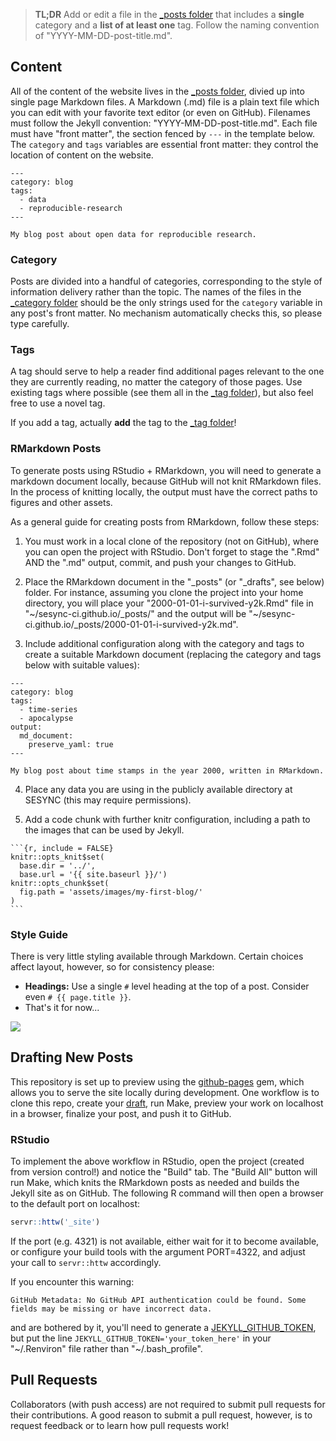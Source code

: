 > **TL;DR** Add or edit a file in the [\_posts folder](_posts/) that
> includes a **single** category and a **list of at least one** tag.
> Follow the naming convention of "YYYY-MM-DD-post-title.md".

## Content

All of the content of the website lives in the [\_posts folder](_posts/), divied
up into single page Markdown files. A Markdown (.md) file is a plain text file
which you can edit with your favorite text editor (or even on GitHub). Filenames
must follow the Jekyll convention: "YYYY-MM-DD-post-title.md". Each file must
have "front matter", the section fenced by `---` in the template below. The
`category` and `tags` variables are essential front matter: they control the
location of content on the website.

```
---
category: blog
tags:
  - data
  - reproducible-research
---

My blog post about open data for reproducible research.
```

### Category

Posts are divided into a handful of categories, corresponding to the style of
information delivery rather than the topic. The names of the files in the
[\_category folder](_category/) should be the only strings used for the
`category` variable in any post's front matter. No mechanism automatically
checks this, so please type carefully.

### Tags

A tag should serve to help a reader find additional pages relevant to the one
they are currently reading, no matter the category of those pages. Use existing
tags where possible (see them all in the [\_tag folder](_tag/)),
but also feel free to use a novel tag.

If you add a tag, actually **add** the tag to the [\_tag folder](_tag/)!

### RMarkdown Posts

To generate posts using RStudio + RMarkdown, you will need to generate a
markdown document locally, because GitHub will not knit RMarkdown files. In the
process of knitting locally, the output must have the correct paths to figures
and other assets.

As a general guide for creating posts from RMarkdown, follow these steps:

1. You must work in a local clone of the repository (not on GitHub), where you
can open the project with RStudio. Don't forget to stage the ".Rmd" AND the
".md" output, commit, and push your changes to GitHub.

2. Place the RMarkdown document in the "\_posts" (or "\_drafts", see below)
folder. For instance, assuming you clone the project into your home directory,
you will place your "2000-01-01-i-survived-y2k.Rmd" file in
"\~/sesync-ci.github.io/\_posts/" and the output will be
"\~/sesync-ci.github.io/\_posts/2000-01-01-i-survived-y2k.md".

3. Include additional configuration along with the category and tags to create a
suitable Markdown document (replacing the category and tags below with suitable
values):
```
---
category: blog
tags:
  - time-series
  - apocalypse
output:
  md_document:
    preserve_yaml: true
---

My blog post about time stamps in the year 2000, written in RMarkdown.
```

4. Place any data you are using in the publicly available directory at SESYNC
(this may require permissions).

5. Add a code chunk with further knitr configuration, including a path to the
images that can be used by Jekyll.
````
```{r, include = FALSE}
knitr::opts_knit$set(
  base.dir = '../',
  base.url = '{{ site.baseurl }}/')
knitr::opts_chunk$set(
  fig.path = 'assets/images/my-first-blog/'
)
```
````

### Style Guide

There is very little styling available through Markdown. Certain choices affect
layout, however, so for consistency please:

- **Headings:** Use a single `#` level heading at the top of a post. Consider
  even `# {{ page.title }}`.
- That's it for now...

![](https://imgs.xkcd.com/comics/strunk_and_white.png)

## Drafting New Posts

This repository is set up to preview using the
[github-pages](https://github.com/github/pages-gem) gem, which allows you to
serve the site locally during development. One workflow is to clone this repo,
create your [draft](https://jekyllrb.com/docs/posts/#drafts), run Make, preview
your work on localhost in a browser, finalize your post, and push it to GitHub.

### RStudio

To implement the above workflow in RStudio, open the project (created from version control!) and notice the "Build" tab. The "Build All" button will run Make, which knits the RMarkdown posts as needed and builds the Jekyll site as on GitHub. The following R command will then open a browser to the default port on localhost:

```r
servr::httw('_site')
```

If the port (e.g. 4321) is not available, either wait for it to become available,
or configure your build tools with the argument PORT=4322, and adjust your call
to `servr::httw` accordingly.

If you encounter this warning:

```
GitHub Metadata: No GitHub API authentication could be found. Some fields may be missing or have incorrect data.
```

and are bothered by it, you'll need to generate a [JEKYLL_GITHUB_TOKEN](http://www.petkovicm.com/GitHub-API-problem/), but put the line `JEKYLL_GITHUB_TOKEN='your_token_here'` in your "~/.Renviron" file rather than "~/.bash_profile".

## Pull Requests

Collaborators (with push access) are not required to submit pull requests for their
contributions. A good reason to submit a pull request, however, is to request feedback
or to learn how pull requests work!
